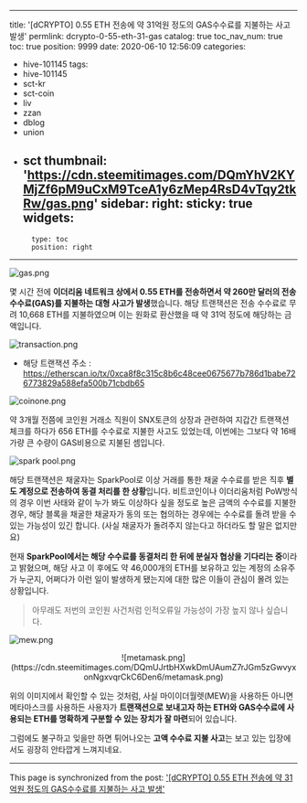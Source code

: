 
---
title: '[dCRYPTO] 0.55 ETH 전송에 약 31억원 정도의 GAS수수료를 지불하는 사고 발생'
permlink: dcrypto-0-55-eth-31-gas
catalog: true
toc_nav_num: true
toc: true
position: 9999
date: 2020-06-10 12:56:09
categories:
- hive-101145
tags:
- hive-101145
- sct-kr
- sct-coin
- liv
- zzan
- dblog
- union
- sct
thumbnail: 'https://cdn.steemitimages.com/DQmYhV2KYMjZf6pM9uCxM9TceA1y6zMep4RsD4vTqy2tkRw/gas.png'
sidebar:
    right:
        sticky: true
widgets:
    -
        type: toc
        position: right
---


![gas.png](https://cdn.steemitimages.com/DQmYhV2KYMjZf6pM9uCxM9TceA1y6zMep4RsD4vTqy2tkRw/gas.png)

몇 시간 전에 **이더리움 네트워크 상에서 0.55 ETH를 전송하면서 약 260만 달러의 전송 수수료(GAS)를 지불하는 대형 사고가 발생**했습니다. 해당 트랜잭션은 전송 수수료로 무려 10,668 ETH를 지불하였으며 이는 원화로 환산했을 때 약 31억 정도에 해당하는 금액입니다.

![transaction.png](https://cdn.steemitimages.com/DQmTtQQ1PxuMn4FcXCrEjYJtnYzeCvTuckuaHRXXD98Wp8z/transaction.png)

- 해당 트랜잭션 주소 :  https://etherscan.io/tx/0xca8f8c315c8b6c48cee0675677b786d1babe726773829a588efa500b71cbdb65


![coinone.png](https://cdn.steemitimages.com/DQmbjM71zgJTRLpJ2ajBDdbemks4qkFethdFs81fEZ3e9o8/coinone.png)

약 3개월 전쯤에 코인원 거래소 직원이 SNX토큰의 상장과 관련하여 지갑간 트랜잭션 체크를 하다가 656 ETH를 수수료로 지불한 사고도 있었는데, 이번에는 그보다 약 16배 가량 큰 수량이 GAS비용으로 지불된 셈입니다. 


![spark pool.png](https://cdn.steemitimages.com/DQmRrxsRmmT3EdF9pgxZnfuT4eFnC4vB3PRu3xynbs8N3tJ/spark%20pool.png)

해당 트랜잭션은 채굴자는 SparkPool로  이상 거래를 통한 채굴 수수료를 받은 직후 **별도 계정으로 전송하여 동결 처리를 한 상황**입니다. 비트코인이나 이더리움처럼 PoW방식의 경우 이번 사태와 같이 누가 봐도 이상하다 싶을 정도로 높은 금액의 수수료를 지불한 경우, 해당 블록을 채굴한 채굴자가 동의 또는 협의하는 경우에는 수수료를 돌려 받을 수 있는 가능성이 있긴 합니다. (사실 채굴자가 돌려주지 않는다고 하더라도 할 말은 없지만요)



현재 **SparkPool에서는 해당 수수료를 동결처리 한 뒤에 분실자 협상을 기다리는 중**이라고 밝혔으며, 해당 사고 이 후에도 약 46,000개의 ETH를 보유하고 있는 계정의 소유주가 누군지, 어쩌다가 이런 일이 발생하게 됐는지에 대한 많은 이들이 관심이 몰려 있는 상황입니다. 

> 아무래도 저번의 코인원 사건처럼 인적오류일 가능성이 가장 높지 않나 싶습니다.

![mew.png](https://cdn.steemitimages.com/DQmRYHbgNmmhimtsCa1nVCVsEbuFzTciinHTKexkSvPbQ3d/mew.png)


<center>![metamask.png](https://cdn.steemitimages.com/DQmUJrtbHXwkDmUAumZ7rJGm5zGwvyxonNgxvqrCkC6Den6/metamask.png)</center>

위의 이미지에서 확인할 수 있는 것처럼, 사실 마이이더월렛(MEW)을 사용하든 아니면 메타마스크를 사용하든 사용자가 **트랜잭션으로 보내고자 하는 ETH와 GAS수수료에 사용되는 ETH를 명확하게 구분할 수 있는 장치가 잘 마련**되어 있습니다.  

그럼에도 불구하고 잊을만 하면 튀어나오는 **고액 수수료 지불 사고**는 보고 있는 입장에서도 굉장히 안타깝게 느껴지네요.

- - -

This page is synchronized from the post: ['[dCRYPTO] 0.55 ETH 전송에 약 31억원 정도의 GAS수수료를 지불하는 사고 발생'](https://steemit.com/@donekim/dcrypto-0-55-eth-31-gas)
